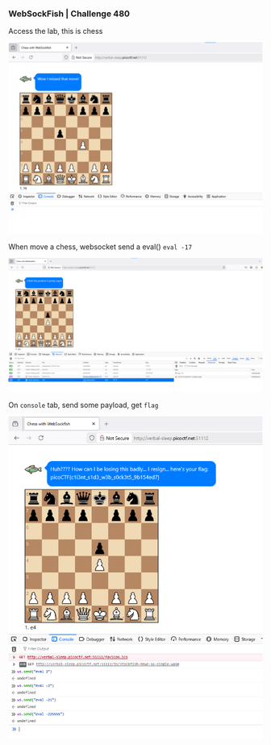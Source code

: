 ### WebSockFish | Challenge 480

Access the lab, this is chess

![alt text](image.png)


When move a chess, websocket send a eval() `eval -17`

![alt text](image-1.png)

On `console` tab, send some payload, get `flag`

![alt text](image-2.png)



